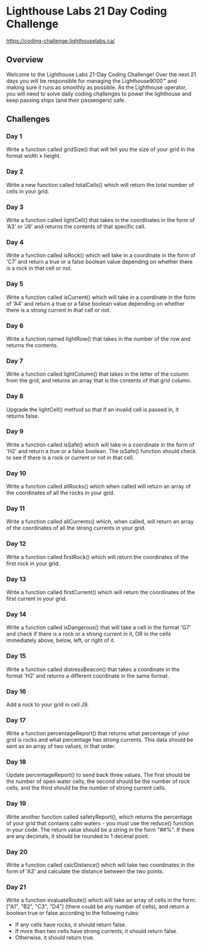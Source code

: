 # Lighthouse Labs 21 Day Coding Challenge

https://coding-challenge.lighthouselabs.ca/

## Overview

Welcome to the Lighthouse Labs 21-Day Coding Challenge! Over the next 21 days you will be responsible for managing the Lighthouse9000™ and making sure it runs as smoothly as possible. As the Lighthouse operator, you will need to solve daily coding challenges to power the lighthouse and keep passing ships (and their passengers) safe.

## Challenges

### Day 1

Write a function called gridSize() that will tell you the size of your grid in the format width x height.

### Day 2

Write a new function called totalCells() which will return the total number of cells in your grid.

### Day 3

Write a function called lightCell() that takes in the coordinates in the form of 'A3' or 'J9' and returns the contents of that specific cell.

### Day 4

Write a function called isRock() which will take in a coordinate in the form of 'C7' and return a true or a false boolean value depending on whether there is a rock in that cell or not.

### Day 5

Write a function called isCurrent() which will take in a coordinate in the form of 'A4' and return a true or a false boolean value depending on whether there is a strong current in that cell or not.

### Day 6

Write a function named lightRow() that takes in the number of the row and returns the contents.

### Day 7

Write a function called lightColumn() that takes in the letter of the column from the grid, and returns an array that is the contents of that grid column.

### Day 8

Upgrade the lightCell() method so that if an invalid cell is passed in, it returns false.

### Day 9

Write a function called isSafe() which will take in a coordinate in the form of 'H2' and return a true or a false boolean. The isSafe() function should check to see if there is a rock or current or not in that cell.

### Day 10

Write a function called allRocks() which when called will return an array of the coordinates of all the rocks in your grid.

### Day 11

Write a function called allCurrents() which, when called, will return an array of the coordinates of all the strong currents in your grid.

### Day 12

Write a function called firstRock() which will return the coordinates of the first rock in your grid.

### Day 13

Write a function called firstCurrent() which will return the coordinates of the first current in your grid.

### Day 14

Write a function called isDangerous() that will take a cell in the format 'G7' and check if there is a rock or a strong current in it, OR in the cells immediately above, below, left, or right of it.

### Day 15

Write a function called distressBeacon() that takes a coordinate in the format 'H2' and returns a different coordinate in the same format.

### Day 16

Add a rock to your grid in cell J9.

### Day 17

Write a function percentageReport() that returns what percentage of your grid is rocks and what percentage has strong currents. This data should be sent as an array of two values, in that order.

### Day 18

Update percentageReport() to send back three values. The first should be the number of open water cells, the second should be the number of rock cells, and the third should be the number of strong current cells.

### Day 19

 Write another function called safetyReport(), which returns the percentage of your grid that contains calm waters - you must use the reduce() function in your code. The return value should be a string in the form "##%". If there are any decimals, it should be rounded to 1 decimal point.

### Day 20

Write a function called calcDistance() which will take two coordinates in the form of 'A3' and calculate the distance between the two points.

### Day 21

Write a function evaluateRoute() which will take an array of cells in the form: ["A1", "B2", "C3", "D4"] (there could be any number of cells), and return a boolean true or false according to the following rules:

- If any cells have rocks, it should return false.
- If more than two cells have strong currents, it should return false.
- Otherwise, it should return true.
